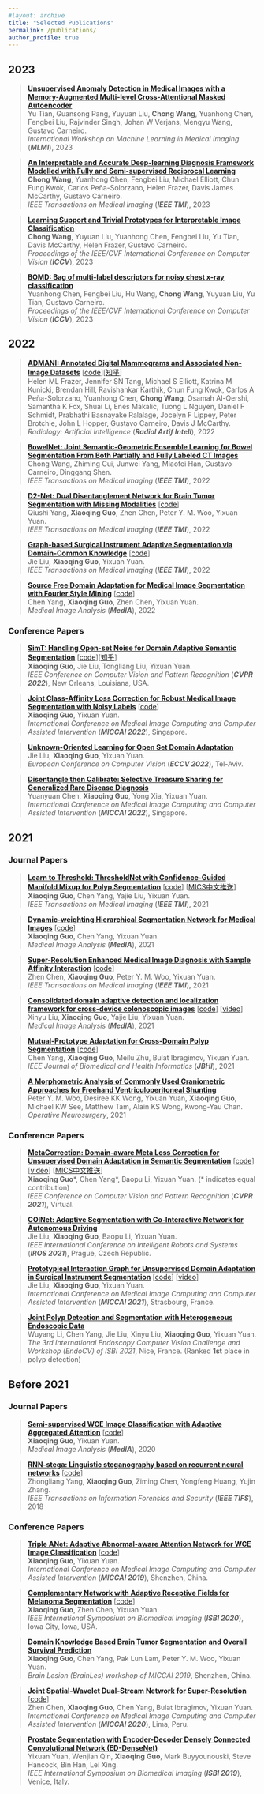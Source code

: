 ```yaml
---
#layout: archive
title: "Selected Publications"
permalink: /publications/
author_profile: true
---
```


<!-- title: "Selected Publications" --> 

## 2023

> <b><a href="https://link.springer.com/chapter/10.1007/978-3-031-45676-3_2" target="_blank">Unsupervised Anomaly Detection in Medical Images with a Memory-Augmented Multi-level Cross-Attentional Masked Autoencoder</a></b> <br>
> Yu Tian, Guansong Pang, Yuyuan Liu, <b>Chong Wang</b>, Yuanhong Chen, Fengbei Liu, Rajvinder Singh, Johan W Verjans, Mengyu Wang, Gustavo Carneiro.<br>
> <em>International Workshop on Machine Learning in Medical Imaging</em> (<i><b>MLMI</b></i>), 2023 <be>


> <b><a href="https://ieeexplore.ieee.org/abstract/document/10225391" target="_blank">An Interpretable and Accurate Deep-learning Diagnosis Framework Modelled with Fully and Semi-supervised Reciprocal Learning</a></b> <br>
> <b>Chong Wang</b>, Yuanhong Chen, Fengbei Liu, Michael Elliott, Chun Fung Kwok, Carlos Peña-Solorzano, Helen Frazer, Davis James McCarthy, Gustavo Carneiro.<br>
> <em>IEEE Transactions on Medical Imaging</em> (<i><b>IEEE TMI</b></i>), 2023 <be>


> <b><a href="https://openaccess.thecvf.com/content/ICCV2023/html/Wang_Learning_Support_and_Trivial_Prototypes_for_Interpretable_Image_Classification_ICCV_2023_paper.html" target="_blank">Learning Support and Trivial Prototypes for Interpretable Image Classification</a></b> <br>
> <b>Chong Wang</b>, Yuyuan Liu, Yuanhong Chen, Fengbei Liu, Yu Tian, Davis McCarthy, Helen Frazer, Gustavo Carneiro. <br>
> <em>Proceedings of the IEEE/CVF International Conference on Computer Vision</em> (<i><b>ICCV</b></i>), 2023 <br>


> <b><a href="https://openaccess.thecvf.com/content/ICCV2023/html/Chen_BoMD_Bag_of_Multi-label_Descriptors_for_Noisy_Chest_X-ray_Classification_ICCV_2023_paper.html" target="_blank">BOMD: Bag of multi-label descriptors for noisy chest x-ray classification</a></b> <br>
> Yuanhong Chen, Fengbei Liu, Hu Wang, <b>Chong Wang</b>, Yuyuan Liu, Yu Tian, Gustavo Carneiro. <br>
> <em>Proceedings of the IEEE/CVF International Conference on Computer Vision</em> (<i><b>ICCV</b></i>), 2023 <br>
	

## 2022

> <b><a href="https://pubs.rsna.org/doi/full/10.1148/ryai.220072" target="_blank">ADMANI: Annotated Digital Mammograms and Associated Non-Image Datasets</a></b> [<a href="https://github.com/CityU-AIM-Group/L2uDT" target="_blank">code</a>][<a href="https://zhuanlan.zhihu.com/p/476326328" target="_blank">知乎</a>] <br>
> Helen ML Frazer, Jennifer SN Tang, Michael S Elliott, Katrina M Kunicki, Brendan Hill, Ravishankar Karthik, Chun Fung Kwok, Carlos A Peña-Solorzano, Yuanhong Chen, <b>Chong Wang</b>, Osamah Al-Qershi, Samantha K Fox, Shuai Li, Enes Makalic, Tuong L Nguyen, Daniel F Schmidt, Prabhathi Basnayake Ralalage, Jocelyn F Lippey, Peter Brotchie, John L Hopper, Gustavo Carneiro, Davis J McCarthy.<br>
> <em>Radiology: Artificial Intelligence</em> (<i><b>Radiol Artif Intell</b></i>), 2022 <br>

> <b><a href="https://ieeexplore.ieee.org/abstract/document/9966840" target="_blank">BowelNet: Joint Semantic-Geometric Ensemble Learning for Bowel Segmentation From Both Partially and Fully Labeled CT Images</a></b> <br>
> Chong Wang, Zhiming Cui, Junwei Yang, Miaofei Han, Gustavo Carneiro, Dinggang Shen.<br>
> <em>IEEE Transactions on Medical Imaging</em> (<i><b>IEEE TMI</b></i>), 2022 <br>

> <b><a href="https://ieeexplore.ieee.org/document/9775681" target="_blank">D2-Net: Dual Disentanglement Network for Brain Tumor Segmentation with Missing Modalities</a></b> [<a href="https://github.com/CityU-AIM-Group/D2Net" target="_blank">code</a>]<br>
Qiushi Yang, <b>Xiaoqing Guo</b>, Zhen Chen, Peter Y. M. Woo, Yixuan Yuan.<br>
> <em>IEEE Transactions on Medical Imaging</em> (<i><b>IEEE TMI</b></i>), 2022 <br>

> <b><a href="https://ieeexplore.ieee.org/document/9583929" target="_blank">Graph-based Surgical Instrument Adaptive Segmentation via Domain-Common Knowledge</a></b> [<a href="https://github.com/CityU-AIM-Group/Prototypical-Graph-DA" target="_blank">code</a>] <br>
> Jie Liu, <b>Xiaoqing Guo</b>, Yixuan Yuan.<br>
> <em>IEEE Transactions on Medical Imaging</em> (<i><b>IEEE TMI</b></i>), 2022 <br>

> <b><a href="https://www.sciencedirect.com/science/article/pii/S1361841522001049" target="_blank">Source Free Domain Adaptation for Medical Image Segmentation with Fourier Style Mining</a></b> [<a href="https://github.com/CityU-AIM-Group/SFDA-FSM" target="_blank">code</a>]<br>
> Chen Yang, <b>Xiaoqing Guo</b>, Zhen Chen, Yixuan Yuan.<br>
> <em>Medical Image Analysis</em> (<i><b>MedIA</b></i>), 2022 <br>

### Conference Papers	
> <b><a href="https://openaccess.thecvf.com/content/CVPR2022/html/Guo_SimT_Handling_Open-Set_Noise_for_Domain_Adaptive_Semantic_Segmentation_CVPR_2022_paper.html" target="_blank">SimT: Handling Open-set Noise for Domain Adaptive Semantic Segmentation</a></b> [<a href="https://github.com/CityU-AIM-Group/SimT" target="_blank">code</a>][<a href="https://zhuanlan.zhihu.com/p/475830652" target="_blank">知乎</a>] <br>
> <b>Xiaoqing Guo</b>, Jie Liu, Tongliang Liu, Yixuan Yuan. <br>
> <em>IEEE Conference on Computer Vision and Pattern Recognition</em> (<i><b>CVPR 2022</b></i>), New Orleans, Louisiana, USA. <br>

> <b><a href="https://link.springer.com/chapter/10.1007/978-3-031-16440-8_56" target="_blank">Joint Class-Affinity Loss Correction for Robust Medical Image Segmentation with Noisy Labels</a></b> [<a href="https://github.com/CityU-AIM-Group/JCAS" target="_blank">code</a>]<br>
> <b>Xiaoqing Guo</b>, Yixuan Yuan. <br>
> <em>International Conference on Medical Image Computing and Computer Assisted Intervention</em> (<i><b>MICCAI 2022</b></i>), Singapore. <br>


> <b><a href="https://www.ecva.net/papers/eccv_2022/papers_ECCV/papers/136930328.pdf" target="_blank">Unknown-Oriented Learning for Open Set Domain Adaptation</a></b> <br>
> Jie Liu, <b>Xiaoqing Guo</b>, Yixuan Yuan. <br>
> <em>European Conference on Computer Vision</em> (<i><b>ECCV 2022</b></i>), Tel-Aviv. <br>

> <b><a href="https://link.springer.com/chapter/10.1007/978-3-031-16437-8_49" target="_blank">Disentangle then Calibrate: Selective Treasure Sharing for Generalized Rare Disease Diagnosis</a></b> <br>
> Yuanyuan Chen, <b>Xiaoqing Guo</b>, Yong Xia, Yixuan Yuan. <br>
> <em>International Conference on Medical Image Computing and Computer Assisted Intervention</em> (<i><b>MICCAI 2022</b></i>), Singapore. <br>

## 2021
### Journal Papers
> <b><a href="https://ieeexplore.ieee.org/document/9305717" target="_blank">Learn to Threshold: ThresholdNet with Confidence-Guided Manifold Mixup for Polyp Segmentation</a></b> [<a href="https://github.com/Guo-Xiaoqing/ThresholdNet" target="_blank">code</a>] [<a href="https://mp.weixin.qq.com/s/nF9ZLncWlYbcko_gs06ukw" target="_blank">MICS中文推送</a>] <br>
> <b>Xiaoqing Guo</b>, Chen Yang, Yajie Liu, Yixuan Yuan. <br>
> <em>IEEE Transactions on Medical Imaging</em> (<i><b>IEEE TMI</b></i>), 2021 <br>

> <b><a href="https://doi.org/10.1016/j.media.2021.102196" target="_blank">Dynamic-weighting Hierarchical Segmentation Network for Medical Images</a></b> [<a href="https://github.com/CityU-AIM-Group/DW-HieraSeg" target="_blank">code</a>] <br>
> <b>Xiaoqing Guo</b>, Chen Yang, Yixuan Yuan.<br>
> <em>Medical Image Analysis</em> (<i><b>MedIA</b></i>), 2021 <br>
	
> <b><a href="https://ieeexplore.ieee.org/document/9339901" target="_blank">Super-Resolution Enhanced Medical Image Diagnosis with Sample Affinity Interaction</a></b> [<a href="https://github.com/franciszchen/SRD-SAI" target="_blank">code</a>] <br>
> Zhen Chen, <b>Xiaoqing Guo</b>, Peter Y. M. Woo, Yixuan Yuan. <br>
> <em>IEEE Transactions on Medical Imaging</em> (<i><b>IEEE TMI</b></i>), 2021 <br>
		
> <b><a href="https://doi.org/10.1016/j.media.2021.102052" target="_blank">Consolidated domain adaptive detection and localization framework for cross-device colonoscopic images</a></b> [<a href="https://github.com/xinyuliu-jeffrey/ConsolidatedPolypDA" target="_blank">code</a>] [<a href="https://www.bilibili.com/video/BV1b54y1H7tF" target="_blank">video</a>] <br>
> Xinyu Liu, <b>Xiaoqing Guo</b>, Yajie Liu, Yixuan Yuan. <br>
> <em>Medical Image Analysis</em> (<i><b>MedIA</b></i>), 2021 <br>
	
> <b><a href="https://ieeexplore.ieee.org/document/9423517" target="_blank">Mutual-Prototype Adaptation for Cross-Domain Polyp Segmentation</a></b> [<a href="https://github.com/CityU-AIM-Group/MPA-DA" target="_blank">code</a>] <br>
> Chen Yang, <b>Xiaoqing Guo</b>, Meilu Zhu, Bulat Ibragimov, Yixuan Yuan. <br>
> <em>IEEE Journal of Biomedical and Health Informatics</em> (<i><b>JBHI</b></i>), 2021 <br>

> <b><a href="https://pubmed.ncbi.nlm.nih.gov/35007256/" target="_blank">A Morphometric Analysis of Commonly Used Craniometric Approaches for Freehand Ventriculoperitoneal Shunting</a></b> <br>
> Peter Y. M. Woo, Desiree KK Wong, Yixuan Yuan, <b>Xiaoqing Guo</b>, Michael KW See, Matthew Tam, Alain KS Wong, Kwong-Yau Chan. <br>
> <em>Operative Neurosurgery</em>, 2021 <br>

### Conference Papers	
> <b><a href="https://openaccess.thecvf.com/content/CVPR2021/html/Guo_MetaCorrection_Domain-Aware_Meta_Loss_Correction_for_Unsupervised_Domain_Adaptation_in_CVPR_2021_paper.html" target="_blank">MetaCorrection: Domain-aware Meta Loss Correction for Unsupervised Domain Adaptation in Semantic Segmentation</a></b> [<a href="https://github.com/cyang-cityu/MetaCorrection" target="_blank">code</a>] [<a href="https://www.bilibili.com/video/BV1SX4y1A7Ee" target="_blank">video</a>] [<a href="https://mp.weixin.qq.com/s/nF9ZLncWlYbcko_gs06ukw" target="_blank">MICS中文推送</a>] <br>
> <b>Xiaoqing Guo</b>\*, Chen Yang\*, Baopu Li, Yixuan Yuan. (* indicates equal contribution)<br>
> <em>IEEE Conference on Computer Vision and Pattern Recognition</em> (<i><b>CVPR 2021</b></i>), Virtual. <br>
	
> <b><a href="https://ieeexplore.ieee.org/document/9636111" target="_blank">COINet: Adaptive Segmentation with Co-Interactive Network for Autonomous Driving</a></b> <br>
> Jie Liu, <b>Xiaoqing Guo</b>, Baopu Li, Yixuan Yuan. <br>
> <em>IEEE International Conference on Intelligent Robots and Systems</em> (<i><b>IROS 2021</b></i>), Prague, Czech Republic. <br>
	
> <b><a href="https://link.springer.com/chapter/10.1007/978-3-030-87199-4_26" target="_blank">Prototypical Interaction Graph for Unsupervised Domain Adaptation in Surgical Instrument Segmentation</a></b> [<a href="https://github.com/CityU-AIM-Group/SePIG" target="_blank">code</a>] [<a href="https://www.bilibili.com/video/BV1Kw411o7DY" target="_blank">video</a>] <br>
> Jie Liu, <b>Xiaoqing Guo</b>, Yixuan Yuan. <br>
> <em>International Conference on Medical Image Computing and Computer Assisted Intervention</em> (<i><b>MICCAI 2021</b></i>), Strasbourg, France. <br>
	
> <b><a href="http://ceur-ws.org/Vol-2886/paper7.pdf" target="_blank">Joint Polyp Detection and Segmentation with Heterogeneous Endoscopic Data</a></b> <br>
> Wuyang Li, Chen Yang, Jie Liu, Xinyu Liu, <b>Xiaoqing Guo</b>, Yixuan Yuan. <br>
> <em>The 3rd International Endoscopy Computer Vision Challenge and Workshop (EndoCV) of ISBI 2021</em>, Nice, France. (Ranked <b>1st</b> place in polyp detection) <br>

## Before 2021
### Journal Papers
> <b><a href="https://doi.org/10.1016/j.media.2020.101733" target="_blank">Semi-supervised WCE Image Classification with Adaptive Aggregated Attention</a></b> [<a href="https://github.com/Guo-Xiaoqing/SSL_WCE" target="_blank">code</a>] <br>
> <b>Xiaoqing Guo</b>, Yixuan Yuan. <br>
> <em>Medical Image Analysis</em> (<i><b>MedIA</b></i>), 2020 <br>

> <b><a href="https://ieeexplore.ieee.org/abstract/document/8470163" target="_blank">RNN-stega: Linguistic steganography based on recurrent neural networks</a></b> [<a href="https://github.com/YangzlTHU/RNN-Stega" target="_blank">code</a>] <br>
> Zhongliang Yang, <b>Xiaoqing Guo</b>, Ziming Chen, Yongfeng Huang, Yujin Zhang. <br>
> <em>IEEE Transactions on Information Forensics and Security</em> (<i><b>IEEE TIFS</b></i>), 2018 <br>

### Conference Papers
> <b><a href="https://link.springer.com/chapter/10.1007/978-3-030-32239-7_33" target="_blank">Triple ANet: Adaptive Abnormal-aware Attention Network for WCE Image Classification</a></b> [<a href="https://github.com/Guo-Xiaoqing/Triple-ANet" target="_blank">code</a>] <br>
> <b>Xiaoqing Guo</b>, Yixuan Yuan. <br>
> <em>International Conference on Medical Image Computing and Computer Assisted Intervention</em> (<i><b>MICCAI 2019</b></i>), Shenzhen, China. <br>

> <b><a href="https://ieeexplore.ieee.org/document/9098417" target="_blank">Complementary Network with Adaptive Receptive Fields for Melanoma Segmentation</a></b> [<a href="https://github.com/Guo-Xiaoqing/Skin-Seg" target="_blank">code</a>] <br>
> <b>Xiaoqing Guo</b>, Zhen Chen, Yixuan Yuan. <br>
> <em>IEEE International Symposium on Biomedical Imaging</em> (<i><b>ISBI 2020</b></i>), Iowa City, Iowa, USA. <br>

> <b><a href="https://link.springer.com/chapter/10.1007/978-3-030-46643-5_28" target="_blank">Domain Knowledge Based Brain Tumor Segmentation and Overall Survival Prediction</a></b> <br>
> <b>Xiaoqing Guo</b>, Chen Yang, Pak Lun Lam, Peter Y. M. Woo, Yixuan Yuan. <br>
> <em>Brain Lesion (BrainLes) workshop of MICCAI 2019</em>, Shenzhen, China. <br>

> <b><a href="https://link.springer.com/chapter/10.1007/978-3-030-59722-1_18" target="_blank">Joint Spatial-Wavelet Dual-Stream Network for Super-Resolution</a></b> [<a href="https://github.com/franciszchen/SWD-Net" target="_blank">code</a>] <br>
> Zhen Chen, <b>Xiaoqing Guo</b>, Chen Yang, Bulat Ibragimov, Yixuan Yuan. <br>
> <em>International Conference on Medical Image Computing and Computer Assisted Intervention</em> (<i><b>MICCAI 2020</b></i>), Lima, Peru. <br>

> <b><a href="https://ieeexplore.ieee.org/abstract/document/8759498" target="_blank">Prostate Segmentation with Encoder-Decoder Densely Connected Convolutional Network (ED-DenseNet)</a></b> <br>
> Yixuan Yuan, Wenjian Qin, <b>Xiaoqing Guo</b>, Mark Buyyounouski, Steve Hancock, Bin Han, Lei Xing. <br>
> <em>IEEE International Symposium on Biomedical Imaging</em> (<i><b>ISBI 2019</b></i>), Venice, Italy. <br>
